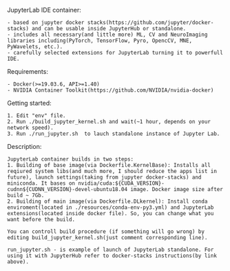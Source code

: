 JupyterLab IDE container:

    - based on jupyter docker stacks(https://github.com/jupyter/docker-stacks) and can be usable inside JupyterHub or standalone.
    - includes all necessary(and little more) ML, CV and NeuroImaging libraries including(PyTorch, TensorFlow, Pyro, OpencCV, MNE, PyWavelets, etc.).
    - carefully selected extensions for JupyterLab turning it to powerfull IDE.


Requirements:

	- Docker(>=19.03.6, API>=1.40)
	- NVIDIA Container Toolkit(https://github.com/NVIDIA/nvidia-docker)
	
Getting started:

	1. Edit "env" file.
	2. Run ./build_jupyter_kernel.sh and wait(~1 hour, depends on your network speed).
	3. Run ./run_jupyter.sh  to lauch standalone instance of Jupyter Lab.


Description:

    JupyterLab container builds in two steps:
	1. Building of base image(via Dockerfile.KernelBase): Installs all reqiured system libs(and much more, I should reduce the apps list in future), launch settings(taking from jupyter docker-stacks) and miniconda. It bases on nvidia/cuda:${CUDA_VERSION}-cudnn${CUDNN_VERSION}-devel-ubuntu18.04 image. Docker image size after build ~ 7Gb.
	2. Building of main image(via Dockerfile.DLkernel): Install conda enviroment(located in ./resources/conda-env-py3.yml) and JupyterLab extensions(located inside docker file). So, you can change what you want before the build.

    You can controll build procedure (if something will go wrong) by editing build_jupyter_kernel.sh(just comment corresponding line).

    run_jupyter.sh - is example of launch of JupyterLab standalone. For using it with JupyterHub refer to docker-stacks instructions(by link above).


